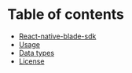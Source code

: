 # Table of contents

* [React-native-blade-sdk](README.md)
* [Usage](docs/usage.md)
* [Data types](docs/data-types.md)
* [License](docs/license.md)
